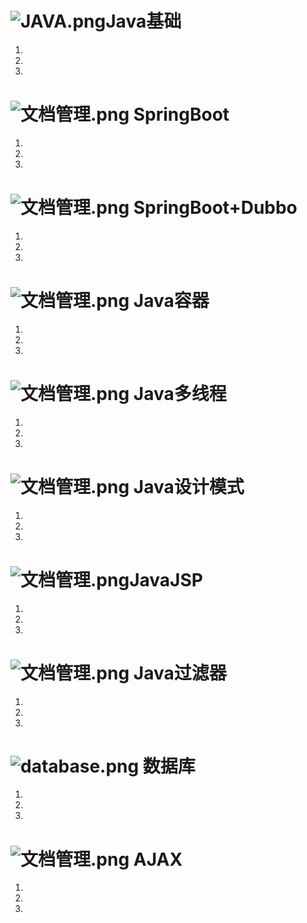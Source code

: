 
# ![JAVA.png](https://i.loli.net/2019/08/15/KPjsJUNoZRgfGIr.png)Java基础
1.
2.
3.

# ![文档管理.png](https://i.loli.net/2019/08/15/kysi91pjuMn2UTL.png) SpringBoot
1.
2.
3.

# ![文档管理.png](https://i.loli.net/2019/08/15/kysi91pjuMn2UTL.png) SpringBoot+Dubbo
1.
2.
3.

# ![文档管理.png](https://i.loli.net/2019/08/15/kysi91pjuMn2UTL.png) Java容器
1.
2.
3.

# ![文档管理.png](https://i.loli.net/2019/08/15/kysi91pjuMn2UTL.png) Java多线程
1.
2.
3.

# ![文档管理.png](https://i.loli.net/2019/08/15/kysi91pjuMn2UTL.png) Java设计模式
1.
2.
3.

# ![文档管理.png](https://i.loli.net/2019/08/15/kysi91pjuMn2UTL.png)JavaJSP
1.
2.
3.

# ![文档管理.png](https://i.loli.net/2019/08/15/kysi91pjuMn2UTL.png) Java过滤器

1.
2.
3.
# ![database.png](https://i.loli.net/2019/08/15/IlwSLkmi6W3Cxg9.png)  数据库
1.
2.
3.

# ![文档管理.png](https://i.loli.net/2019/08/15/kysi91pjuMn2UTL.png)  AJAX
1.
2.
3.

